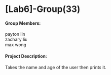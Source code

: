 # [Lab6]-Group(33)
#### Group Members:
payton lin<br>
zachary liu<br>
max wong</br>
#### Project Description:
Takes the name and age of the user then prints it.
